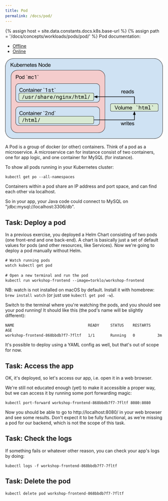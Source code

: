 ```yaml
---
title: Pod
permalink: /docs/pod/
---
```

{% assign host = site.data.constants.docs.k8s.base-url %}
{% assign path = '/docs/concepts/workloads/pods/pod/' %}
Pod documentation:
* [Offline]({{host.offline}}{{path}})
* [Online]({{host.online}}{{path}})


![text](../../assets/img/pods.png)

A Pod is a group of docker (or other) containers. Think of a pod as a microservice. A microservice can for
instance consist of two containers, one for app logic, and one container for MySQL (for instance).

To show all pods running in your Kubernetes cluster:

```
kubectl get po --all-namespaces
```

Containers within a pod share an IP address and port space, and can find each other via localhost.

So in your app, your Java code could connect to MySQL on "jdbc:mysql://localhost:3306/db".


## Task: Deploy a pod

In a previous exercise, you deployed a Helm Chart consisting of two pods (one front-end and one back-end). A
chart is basically just a set of default values for pods (and other resources, like Services). Now we're going
to deploy a pod manually without Helm.

```
# Watch running pods
watch kubectl get pod

# Open a new terminal and run the pod
kubectl run workshop-frontend --image=torklo/workshop-frontend
```

NB: watch is not installed on macOS by default. Install it with homebrew: `brew install watch` (or just use
`kubectl get pod -w`).

Switch to the terminal where you're watching the pods, and you should see your pod running! It should like this (the pod's name will be
slightly
different):


```
NAME                                 READY     STATUS    RESTARTS   AGE
workshop-frontend-868bbdb7f7-7fltf   1/1       Running   0          3m
```
It's possible to deploy using a YAML config as well, but that's out of scope for now.

## Task: Access the app

OK, it's deployed, so let's access our app, i.e. open it in a web browser.

We're still not educated enough (yet) to make it accessible a proper way, but we can access it by running some
port forwarding magic:

```
kubectl port-forward workshop-frontend-868bbdb7f7-7fltf 8080:8080
```

Now you should be able to go to http://localhost:8080/ in your web browser and see some results. Don't expect
it to be fully functional, as we're missing a pod for our backend, which is not the scope of this task.

## Task: Check the logs

If something fails or whatever other reason, you can check your app's logs by doing:

```
kubectl logs -f workshop-frontend-868bbdb7f7-7fltf
```

## Task: Delete the pod

```
kubectl delete pod workshop-frontend-868bbdb7f7-7fltf
```
